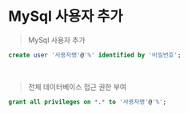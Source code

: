 # MySql 사용자 추가

> MySql 사용자 추가
```sql
create user '사용자명'@'%' identified by '비밀번호';
```

<br>

> 전체 데이터베이스 접근 권한 부여
```sql
grant all privileges on *.* to '사용자명'@'%';
```
